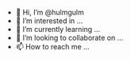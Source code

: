 - 👋 Hi, I’m @hulmgulm
- 👀 I’m interested in ...
- 🌱 I’m currently learning ...
- 💞️ I’m looking to collaborate on ...
- 📫 How to reach me ...

<!---
hulmgulm/hulmgulm is a ✨ special ✨ repository because its `README.md` (this file) appears on your GitHub profile.
You can click the Preview link to take a look at your changes.
--->
